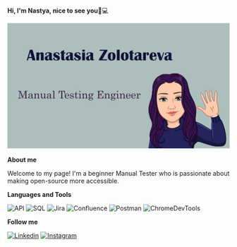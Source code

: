 <strong>Hi, I'm Nastya, nice to see you</strong>👋💻

![Header](https://github.com/AnastasiaZolotarevaQA/AnastasiaZolotarevaQA/blob/main/assets/%D1%88%D0%B0%D0%BF%D0%BA%D0%B0.jpg)

<strong>About me</strong>

Welcome to my page!
I'm a beginner Manual Tester who is passionate about making open-source more accessible.

<strong>Languages and Tools</strong>

![API](https://img.shields.io/badge/-API-D3D3D3?style=for-the-badge&logo=gitlab&logoColor=DC143C) 
![SQL](https://img.shields.io/badge/-SQL-D3D3D3?style=for-the-badge&logo=serverfault&logoColor=000080)
![Jira](https://img.shields.io/badge/-Jira-D3D3D3?style=for-the-badge&logo=stackexchange&logoColor=FF6347)
![Confluence](https://img.shields.io/badge/-Confluence-D3D3D3?style=for-the-badge&logo=superuser&logoColor=6B8E23)
![Postman](https://img.shields.io/badge/-Postman-D3D3D3?style=for-the-badge&logo=appveyor&logoColor=4682B4)
![ChromeDevTools](https://img.shields.io/badge/-Chrome_DevTools-D3D3D3?style=for-the-badge&logo=dependabot&logoColor=8B008B)



<strong>Follow me</strong>

[![Linkedin](https://img.shields.io/badge/-Linkedin-D3D3D3?style=for-the-badge&logo=Linkedin&logoColor=007886)](https://www.linkedin.com/in/anastasiazolotareva)
[![Instagram](https://img.shields.io/badge/-Instagram-D3D3D3?style=for-the-badge&logo=Instagram&logoColor=B4068E)](https://www.instagram.com/nz_nensy/)

